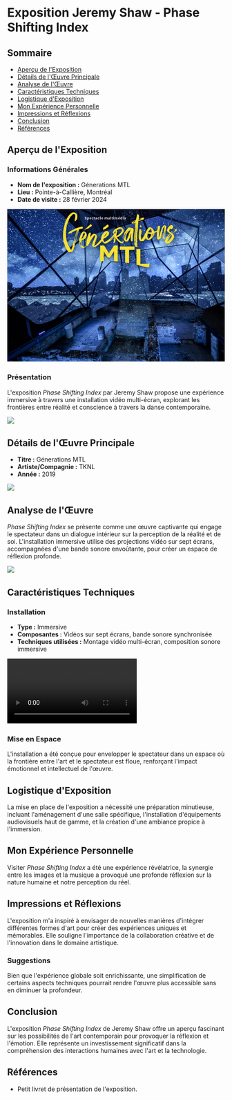 # Exposition Jeremy Shaw - Phase Shifting Index

## Sommaire
- [Aperçu de l'Exposition](#aperçu-de-lexposition)
- [Détails de l'Œuvre Principale](#détails-de-lœuvre-principale)
- [Analyse de l'Œuvre](#analyse-de-lœuvre)
- [Caractéristiques Techniques](#caractéristiques-techniques)
- [Logistique d'Exposition](#logistique-dexposition)
- [Mon Expérience Personnelle](#mon-expérience-personnelle)
- [Impressions et Réflexions](#impressions-et-réflexions)
- [Conclusion](#conclusion)
- [Références](#références)

## Aperçu de l'Exposition

### Informations Générales
- **Nom de l'exposition :** Génerations MTL
- **Lieu :** Pointe-à-Callière, Montréal
- **Date de visite :** 28 février 2024

![](medias/affiche_exposition.jpg)

### Présentation
L'exposition *Phase Shifting Index* par Jeremy Shaw propose une expérience immersive à travers une installation vidéo multi-écran, explorant les frontières entre réalité et conscience à travers la danse contemporaine.

![](medias/entree_edifice.png)

## Détails de l'Œuvre Principale

- **Titre :** Génerations MTL
- **Artiste/Compagnie :** TKNL
- **Année :** 2019

![](medias/vue_oeuvre.png)

## Analyse de l'Œuvre

*Phase Shifting Index* se présente comme une œuvre captivante qui engage le spectateur dans un dialogue intérieur sur la perception de la réalité et de soi. L'installation immersive utilise des projections vidéo sur sept écrans, accompagnées d'une bande sonore envoûtante, pour créer un espace de réflexion profonde.

![](medias/cartel.png)

## Caractéristiques Techniques

### Installation
- **Type :** Immersive
- **Composantes :** Vidéos sur sept écrans, bande sonore synchronisée
- **Techniques utilisées :** Montage vidéo multi-écran, composition sonore immersive

![](medias/mise_espace.mp4)

### Mise en Espace
L'installation a été conçue pour envelopper le spectateur dans un espace où la frontière entre l'art et le spectateur est floue, renforçant l'impact émotionnel et intellectuel de l'œuvre.

## Logistique d'Exposition

La mise en place de l'exposition a nécessité une préparation minutieuse, incluant l'aménagement d'une salle spécifique, l'installation d'équipements audiovisuels haut de gamme, et la création d'une ambiance propice à l'immersion.

## Mon Expérience Personnelle

Visiter *Phase Shifting Index* a été une expérience révélatrice, la synergie entre les images et la musique a provoqué une profonde réflexion sur la nature humaine et notre perception du réel.

## Impressions et Réflexions

L'exposition m'a inspiré à envisager de nouvelles manières d'intégrer différentes formes d'art pour créer des expériences uniques et mémorables. Elle souligne l'importance de la collaboration créative et de l'innovation dans le domaine artistique.

### Suggestions
Bien que l'expérience globale soit enrichissante, une simplification de certains aspects techniques pourrait rendre l'œuvre plus accessible sans en diminuer la profondeur.

## Conclusion

L'exposition *Phase Shifting Index* de Jeremy Shaw offre un aperçu fascinant sur les possibilités de l'art contemporain pour provoquer la réflexion et l'émotion. Elle représente un investissement significatif dans la compréhension des interactions humaines avec l'art et la technologie.

## Références

- Petit livret de présentation de l'exposition.
